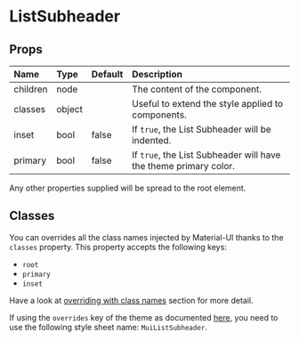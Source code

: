 # ListSubheader



## Props
| Name | Type | Default | Description |
|:-----|:-----|:--------|:------------|
| children | node |  | The content of the component. |
| classes | object |  | Useful to extend the style applied to components. |
| inset | bool | false | If `true`, the List Subheader will be indented. |
| primary | bool | false | If `true`, the List Subheader will have the theme primary color. |

Any other properties supplied will be spread to the root element.

## Classes

You can overrides all the class names injected by Material-UI thanks to the `classes` property.
This property accepts the following keys:
- `root`
- `primary`
- `inset`

Have a look at [overriding with class names](/customization/overrides#overriding-with-class-names)
section for more detail.

If using the `overrides` key of the theme as documented
[here](/customization/themes#customizing-all-instances-of-a-component-type),
you need to use the following style sheet name: `MuiListSubheader`.
